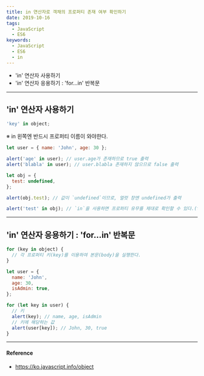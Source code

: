 ```yaml
---
title: in 연산자로 객채의 프로퍼티 존재 여부 확인하기
date: 2019-10-16
tags:
  - JavaScript
  - ES6
keywords:
  - JavaScript
  - ES6
  - in
---
```


- 'in' 연산자 사용하기
- 'in' 연산자 응용하기 : 'for...in' 반복문

---

## 'in' 연산자 사용하기

```javascript
'key' in object;
```

※ in 왼쪽엔 반드시 프로퍼티 이름이 와야한다.

```javascript
let user = { name: 'John', age: 30 };

alert('age' in user); // user.age가 존재하므로 true 출력
alert('blabla' in user); // user.blabla 존재하지 않으므로 false 출력

let obj = {
  test: undefined,
};

alert(obj.test); // 값이 `undefined`이므로, 얼럿 창엔 undefined가 출력

alert('test' in obj); // `in`을 사용하면 프로퍼티 유무를 제대로 확인할 수 있다.(true가 출력됨).
```

---

## 'in' 연산자 응용하기 : 'for...in' 반복문

```javascript
for (key in object) {
  // 각 프로퍼티 키(key)를 이용하여 본문(body)을 실행한다.
}
```

```javascript
let user = {
  name: 'John',
  age: 30,
  isAdmin: true,
};

for (let key in user) {
  // 키
  alert(key); // name, age, isAdmin
  // 키에 해당하는 값
  alert(user[key]); // John, 30, true
}
```

---

#### Reference

- https://ko.javascript.info/object
